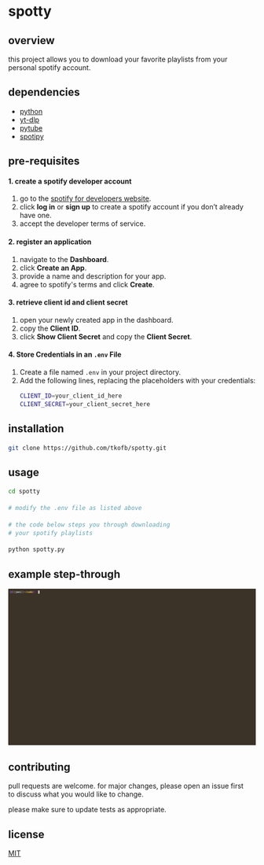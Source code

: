 # spotty

## overview

this project allows you to download your favorite playlists from your personal spotify account.
## dependencies

- [python](https://www.python.org/)
- [yt-dlp](https://github.com/yt-dlp/yt-dlp) 
- [pytube](https://github.com/pytube/pytube)
- [spotipy](https://github.com/spotipy-dev/spotipy)

## pre-requisites

#### 1. create a spotify developer account
1. go to the [spotify for developers website](https://developer.spotify.com/). 
2. click **log in** or **sign up** to create a spotify account if you don’t already have one. 
3. accept the developer terms of service.
#### 2. register an application
1. navigate to the **Dashboard**. 
2. click **Create an App**. 
3. provide a name and description for your app. 
4. agree to spotify's terms and click **Create**.
#### 3. retrieve client id and client secret 
1. open your newly created app in the dashboard. 
2. copy the **Client ID**. 
3. click **Show Client Secret** and copy the **Client Secret**. 
#### 4. Store Credentials in an `.env` File 
1. Create a file named `.env` in your project directory. 
2. Add the following lines, replacing the placeholders with your credentials: 
	``` bash
	CLIENT_ID=your_client_id_here 
	CLIENT_SECRET=your_client_secret_here
	```
## installation

```bash
git clone https://github.com/tkofb/spotty.git
```

## usage

```bash
cd spotty

# modify the .env file as listed above

# the code below steps you through downloading
# your spotify playlists

python spotty.py
```

## example step-through
![](./demo.gif)


## contributing

pull requests are welcome. for major changes, please open an issue first  
to discuss what you would like to change.  

please make sure to update tests as appropriate.  

## license

[MIT](https://choosealicense.com/licenses/mit/)
